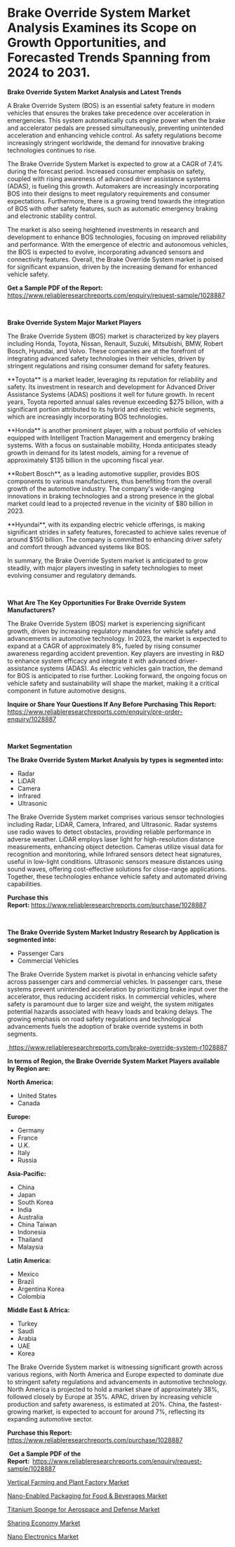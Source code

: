 <p><h1>Brake Override System Market Analysis Examines its Scope on Growth Opportunities, and Forecasted Trends Spanning from 2024 to 2031.</h1></p><p><strong>Brake Override System Market Analysis and Latest Trends</strong></p>
<p><p>A Brake Override System (BOS) is an essential safety feature in modern vehicles that ensures the brakes take precedence over acceleration in emergencies. This system automatically cuts engine power when the brake and accelerator pedals are pressed simultaneously, preventing unintended acceleration and enhancing vehicle control. As safety regulations become increasingly stringent worldwide, the demand for innovative braking technologies continues to rise.</p><p>The Brake Override System Market is expected to grow at a CAGR of 7.4% during the forecast period. Increased consumer emphasis on safety, coupled with rising awareness of advanced driver assistance systems (ADAS), is fueling this growth. Automakers are increasingly incorporating BOS into their designs to meet regulatory requirements and consumer expectations. Furthermore, there is a growing trend towards the integration of BOS with other safety features, such as automatic emergency braking and electronic stability control.</p><p>The market is also seeing heightened investments in research and development to enhance BOS technologies, focusing on improved reliability and performance. With the emergence of electric and autonomous vehicles, the BOS is expected to evolve, incorporating advanced sensors and connectivity features. Overall, the Brake Override System market is poised for significant expansion, driven by the increasing demand for enhanced vehicle safety.</p></p>
<p><strong>Get a Sample PDF of the Report:&nbsp;</strong> <a href="https://www.reliableresearchreports.com/enquiry/request-sample/1028887">https://www.reliableresearchreports.com/enquiry/request-sample/1028887</a></p>
<p>&nbsp;</p>
<p><strong>Brake Override System Major Market Players</strong></p>
<p><p>The Brake Override System (BOS) market is characterized by key players including Honda, Toyota, Nissan, Renault, Suzuki, Mitsubishi, BMW, Robert Bosch, Hyundai, and Volvo. These companies are at the forefront of integrating advanced safety technologies in their vehicles, driven by stringent regulations and rising consumer demand for safety features.</p><p>**Toyota** is a market leader, leveraging its reputation for reliability and safety. Its investment in research and development for Advanced Driver Assistance Systems (ADAS) positions it well for future growth. In recent years, Toyota reported annual sales revenue exceeding $275 billion, with a significant portion attributed to its hybrid and electric vehicle segments, which are increasingly incorporating BOS technologies.</p><p>**Honda** is another prominent player, with a robust portfolio of vehicles equipped with Intelligent Traction Management and emergency braking systems. With a focus on sustainable mobility, Honda anticipates steady growth in demand for its latest models, aiming for a revenue of approximately $135 billion in the upcoming fiscal year.</p><p>**Robert Bosch**, as a leading automotive supplier, provides BOS components to various manufacturers, thus benefiting from the overall growth of the automotive industry. The company's wide-ranging innovations in braking technologies and a strong presence in the global market could lead to a projected revenue in the vicinity of $80 billion in 2023.</p><p>**Hyundai**, with its expanding electric vehicle offerings, is making significant strides in safety features, forecasted to achieve sales revenue of around $150 billion. The company is committed to enhancing driver safety and comfort through advanced systems like BOS.</p><p>In summary, the Brake Override System market is anticipated to grow steadily, with major players investing in safety technologies to meet evolving consumer and regulatory demands.</p></p>
<p>&nbsp;</p>
<p><strong>What Are The Key Opportunities For Brake Override System Manufacturers?</strong></p>
<p><p>The Brake Override System (BOS) market is experiencing significant growth, driven by increasing regulatory mandates for vehicle safety and advancements in automotive technology. In 2023, the market is expected to expand at a CAGR of approximately 8%, fueled by rising consumer awareness regarding accident prevention. Key players are investing in R&D to enhance system efficacy and integrate it with advanced driver-assistance systems (ADAS). As electric vehicles gain traction, the demand for BOS is anticipated to rise further. Looking forward, the ongoing focus on vehicle safety and sustainability will shape the market, making it a critical component in future automotive designs.</p></p>
<p><strong>Inquire or Share Your Questions If Any Before Purchasing This Report:</strong> <a href="https://www.reliableresearchreports.com/enquiry/pre-order-enquiry/1028887">https://www.reliableresearchreports.com/enquiry/pre-order-enquiry/1028887</a></p>
<p>&nbsp;</p>
<p><strong>Market Segmentation</strong></p>
<p><strong>The Brake Override System Market Analysis by types is segmented into:</strong></p>
<p><ul><li>Radar</li><li>LiDAR</li><li>Camera</li><li>Infrared</li><li>Ultrasonic</li></ul></p>
<p><p>The Brake Override System market comprises various sensor technologies including Radar, LiDAR, Camera, Infrared, and Ultrasonic. Radar systems use radio waves to detect obstacles, providing reliable performance in adverse weather. LiDAR employs laser light for high-resolution distance measurements, enhancing object detection. Cameras utilize visual data for recognition and monitoring, while Infrared sensors detect heat signatures, useful in low-light conditions. Ultrasonic sensors measure distances using sound waves, offering cost-effective solutions for close-range applications. Together, these technologies enhance vehicle safety and automated driving capabilities.</p></p>
<p><strong>Purchase this Report:&nbsp;</strong><a href="https://www.reliableresearchreports.com/purchase/1028887">https://www.reliableresearchreports.com/purchase/1028887</a></p>
<p>&nbsp;</p>
<p><strong>The Brake Override System Market Industry Research by Application is segmented into:</strong></p>
<p><ul><li>Passenger Cars</li><li>Commercial Vehicles</li></ul></p>
<p><p>The Brake Override System market is pivotal in enhancing vehicle safety across passenger cars and commercial vehicles. In passenger cars, these systems prevent unintended acceleration by prioritizing brake input over the accelerator, thus reducing accident risks. In commercial vehicles, where safety is paramount due to larger size and weight, the system mitigates potential hazards associated with heavy loads and braking delays. The growing emphasis on road safety regulations and technological advancements fuels the adoption of brake override systems in both segments.</p></p>
<p><a href="https://www.reliableresearchreports.com/brake-override-system-r1028887">&nbsp;https://www.reliableresearchreports.com/brake-override-system-r1028887</a></p>
<p><strong>In terms of Region, the Brake Override System Market Players available by Region are:</strong></p>
<p>
    <p> <strong> North America: </strong>
        <ul>
            <li>United States</li>
            <li>Canada</li>
        </ul>
        </p> 
    <p> <strong> Europe: </strong>
        <ul>
            <li>Germany</li>
            <li>France</li>
            <li>U.K.</li>
            <li>Italy</li>
            <li>Russia</li>
        </ul>
        </p> 
    <p> <strong> Asia-Pacific: </strong>
        <ul>
            <li>China</li>
            <li>Japan</li>
            <li>South Korea</li>
            <li>India</li>
            <li>Australia</li>
            <li>China Taiwan</li>
            <li>Indonesia</li>
            <li>Thailand</li>
            <li>Malaysia</li>
        </ul>
        </p> 
    <p> <strong> Latin America: </strong>
        <ul>
            <li>Mexico</li>
            <li>Brazil</li>
            <li>Argentina Korea</li>
            <li>Colombia</li>
        </ul>
        </p> 
    <p> <strong> Middle East & Africa: </strong>
        <ul>
            <li>Turkey</li>
            <li>Saudi</li>
            <li>Arabia</li>
            <li>UAE</li>
            <li>Korea</li>
        </ul>
    </p>
    </p>
<p><p>The Brake Override System market is witnessing significant growth across various regions, with North America and Europe expected to dominate due to stringent safety regulations and advancements in automotive technology. North America is projected to hold a market share of approximately 38%, followed closely by Europe at 35%. APAC, driven by increasing vehicle production and safety awareness, is estimated at 20%. China, the fastest-growing market, is expected to account for around 7%, reflecting its expanding automotive sector.</p></p>
<p><strong>Purchase this Report: </strong><a href="https://www.reliableresearchreports.com/purchase/1028887">https://www.reliableresearchreports.com/purchase/1028887</a></p>
<p>&nbsp;<strong>Get a Sample PDF of the Report:&nbsp;&nbsp;</strong><a href="https://www.reliableresearchreports.com/enquiry/request-sample/1028887">https://www.reliableresearchreports.com/enquiry/request-sample/1028887</a></p>
<p><strong></strong></p>
<p><p><a href="https://github.com/CliffMedina6/Market-Research-Report-List-6/blob/main/vertical-farming-and-plant-factory-market.md">Vertical Farming and Plant Factory Market</a></p><p><a href="https://issuu.com/reportprime-2/docs/nano-enabled-packaging-for-food-bev_ab6ddcb617da65">Nano-Enabled Packaging for Food & Beverages Market</a></p><p><a href="https://github.com/provorikovar/Market-Research-Report-List-6/blob/main/titanium-sponge-for-aerospace-and-defense-market.md">Titanium Sponge for Aerospace and Defense Market</a></p><p><a href="https://www.linkedin.com/pulse/future-innovation-global-sharing-economy-market-growth-opportunities-f8tve?trackingId=oKEMryElQu%2BZLVLwVnSYrw%3D%3D">Sharing Economy Market</a></p><p><a href="https://issuu.com/reportprime-2/docs/nano-electronics-market-size-2030.p_0e81d7f35ce040">Nano Electronics Market</a></p></p>